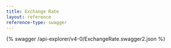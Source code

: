 ```yaml
---
title: Exchange Rate
layout: reference
reference-type: swagger
---
```


{% swagger /api-explorer/v4-0/ExchangeRate.swagger2.json %}
